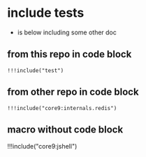 # include tests

- is below including some other doc

## from this repo in code block

```
!!!include("test")
```

## from other repo in code block

```
!!!include("core9:internals.redis")
```

## macro without code block


!!!include("core9:jshell")

